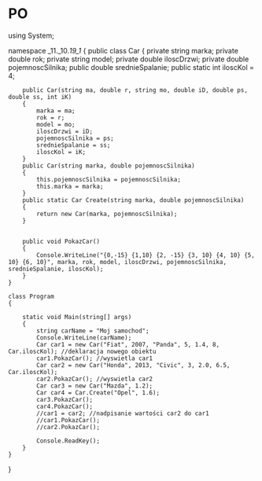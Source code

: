 # PO
using System;

namespace _11._10._19_1_
{
    public class Car
    {
        private string marka;
        private double rok;
        private string model;
        private double iloscDrzwi;
        private double pojemnoscSilnika;
        public double srednieSpalanie;
        public static int iloscKol = 4;   


        public Car(string ma, double r, string mo, double iD, double ps, double ss, int iK)
        {
            marka = ma;
            rok = r;
            model = mo;
            iloscDrzwi = iD;
            pojemnoscSilnika = ps;
            srednieSpalanie = ss;
            iloscKol = iK;
        }
        public Car(string marka, double pojemnoscSilnika)
        {
            this.pojemnoscSilnika = pojemnoscSilnika;
            this.marka = marka;           
        }
        public static Car Create(string marka, double pojemnoscSilnika)
        {
            return new Car(marka, pojemnoscSilnika);
        }
      
       
        public void PokazCar()
        {
            Console.WriteLine("{0,-15} {1,10} {2, -15} {3, 10} {4, 10} {5, 10} {6, 10}", marka, rok, model, iloscDrzwi, pojemnoscSilnika, srednieSpalanie, iloscKol);
        }
    }

    class Program
    {      
        
        static void Main(string[] args)
        {
            string carName = "Moj samochod";
            Console.WriteLine(carName);
            Car car1 = new Car("Fiat", 2007, "Panda", 5, 1.4, 8, Car.iloscKol); //deklaracja nowego obiektu
            car1.PokazCar(); //wyswietla car1
            Car car2 = new Car("Honda", 2013, "Civic", 3, 2.0, 6.5, Car.iloscKol);
            car2.PokazCar(); //wyswietla car2
            Car car3 = new Car("Mazda", 1.2);
            Car car4 = Car.Create("Opel", 1.6);
            car3.PokazCar();
            car4.PokazCar();
            //car1 = car2; //nadpisanie wartości car2 do car1
            //car1.PokazCar();
            //car2.PokazCar();

            Console.ReadKey();
        }
    }
}
